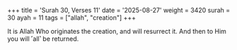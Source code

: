+++
title = 'Surah 30, Verses 11'
date = '2025-08-27'
weight = 3420
surah = 30
ayah = 11
tags = ["allah", "creation"]
+++

It is Allah Who originates the creation, and will resurrect it. And then to Him you will ˹all˺ be returned.
